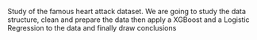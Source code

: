 Study of the famous heart attack dataset. We are going to study the data structure, clean and prepare the data then apply a XGBoost and a Logistic Regression to the data and finally draw conclusions
